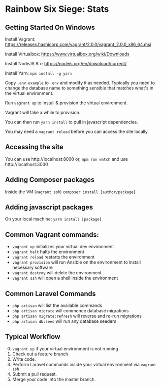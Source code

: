 # Rainbow Six Siege: Stats

## Getting Started On Windows
Install Vagrant: 
https://releases.hashicorp.com/vagrant/2.0.0/vagrant_2.0.0_x86_64.msi

Install Virtualbox:
https://www.virtualbox.org/wiki/Downloads

Install NodeJS 8.x:
https://nodejs.org/en/download/current/

Install Yarn:
`npm install -g yarn`

Copy `.env.example` to `.env` and modify it as needed. Typically you need to
change the database name to something sensible that matches what's in the
virtual environment.

Run `vagrant up` to install & provision the virtual environment.

Vagrant will take a while to provision.

You can then run `yarn install` to pull in javascript dependencies.

You may need a `vagrant reload` before you can access the site locally.

## Accessing the site
You can use http://localhost:8000
or, `npm run watch` and use http://localhost:3000

## Adding Composer packages
Inside the VM (`vagrant ssh`)
`composer install [author/package]`

## Adding javascript packages
On your local machine:
`yarn install [package]`

## Common Vagrant commands:
- `vagrant up` initializes your virtual dev environment
- `vagrant halt` halts the environment
- `vagrant reload` restarts the environment
- `vagrant provision` will run Ansible on the environment to install necessary software
- `vagrant destroy` will delete the environment
- `vagrant ssh` will open a shell inside the environment

## Common Laravel Commands
- `php artisan` will list the available commands
- `php artisan migrate` will commence database migrations
- `php artisan migrate:refresh` will reverse and re-run migrations
- `php artisan db:seed` will run any database seeders

## Typical Workflow
0. `vagrant up` if your virtual environment is not running
1. Check out a feature branch
2. Write code.
3. Perform Laravel commands inside your virtual environment via `vagrant ssh`
4. Submit a pull request.
5. Merge your code into the master branch.
